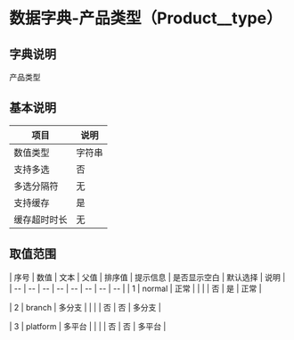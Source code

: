 # 数据字典-产品类型（Product__type）
## 字典说明
产品类型

## 基本说明
| 项目 | 说明 |
| -- | -- |
| 数值类型 | 字符串 |
| 支持多选 | 否 |
| 多选分隔符 | 无 |
| 支持缓存 | 是 |
| 缓存超时时长 | 无 |

## 取值范围
| 序号 | 数值 | 文本 | 父值 | 排序值 | 提示信息 | 是否显示空白 | 默认选择 | 说明 |
| -- | -- | -- | -- | -- | -- | -- | -- |
| 1 | normal | 正常 |  |  |  | 否 | 是 | 正常 |

| 2 | branch | 多分支 |  |  |  | 否 | 否 | 多分支 |

| 3 | platform | 多平台 |  |  |  | 否 | 否 | 多平台 |


